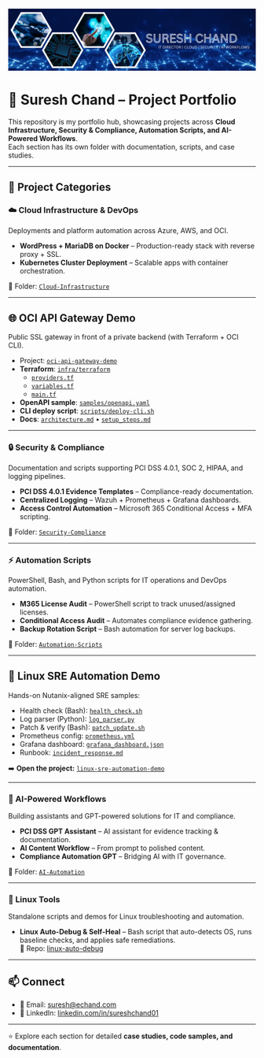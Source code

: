 ![Suresh Chand Banner](https://raw.githubusercontent.com/suresh-1001/suresh-1001/main/banner3.png)

# 🚀 Suresh Chand – Project Portfolio

This repository is my portfolio hub, showcasing projects across **Cloud Infrastructure, Security & Compliance, Automation Scripts, and AI-Powered Workflows**.  
Each section has its own folder with documentation, scripts, and case studies.

---

## 📂 Project Categories

### ☁️ Cloud Infrastructure & DevOps
Deployments and platform automation across Azure, AWS, and OCI.

- **WordPress + MariaDB on Docker** – Production-ready stack with reverse proxy + SSL.  
- **Kubernetes Cluster Deployment** – Scalable apps with container orchestration.  

📂 Folder: [`Cloud-Infrastructure`](./Cloud-Infrastructure)

---

## 🌐 OCI API Gateway Demo
Public SSL gateway in front of a private backend (with Terraform + OCI CLI).

- Project: [`oci-api-gateway-demo`](./oci-api-gateway-demo/)
- **Terraform**: [`infra/terraform`](./oci-api-gateway-demo/infra/terraform/)
  - [`providers.tf`](./oci-api-gateway-demo/infra/terraform/providers.tf)
  - [`variables.tf`](./oci-api-gateway-demo/infra/terraform/variables.tf)
  - [`main.tf`](./oci-api-gateway-demo/infra/terraform/main.tf)
- **OpenAPI sample**: [`samples/openapi.yaml`](./oci-api-gateway-demo/samples/openapi.yaml)
- **CLI deploy script**: [`scripts/deploy-cli.sh`](./oci-api-gateway-demo/scripts/deploy-cli.sh)
- **Docs**: [`architecture.md`](./oci-api-gateway-demo/docs/architecture.md) • [`setup_steps.md`](./oci-api-gateway-demo/docs/setup_steps.md)

---

### 🔒 Security & Compliance
Documentation and scripts supporting PCI DSS 4.0.1, SOC 2, HIPAA, and logging pipelines.
- **PCI DSS 4.0.1 Evidence Templates** – Compliance-ready documentation.  
- **Centralized Logging** – Wazuh + Prometheus + Grafana dashboards.  
- **Access Control Automation** – Microsoft 365 Conditional Access + MFA scripting.  

📂 Folder: [`Security-Compliance`](./Security-Compliance)

---

### ⚡ Automation Scripts
PowerShell, Bash, and Python scripts for IT operations and DevOps automation.
- **M365 License Audit** – PowerShell script to track unused/assigned licenses.  
- **Conditional Access Audit** – Automates compliance evidence gathering.  
- **Backup Rotation Script** – Bash automation for server log backups.  

📂 Folder: [`Automation-Scripts`](./Automation-Scripts)

---

## 🔧 Linux SRE Automation Demo
Hands-on Nutanix-aligned SRE samples:

- Health check (Bash): [`health_check.sh`](./linux-sre-automation-demo/scripts/health_check.sh)  
- Log parser (Python): [`log_parser.py`](./linux-sre-automation-demo/scripts/log_parser.py)  
- Patch & verify (Bash): [`patch_update.sh`](./linux-sre-automation-demo/scripts/patch_update.sh)  
- Prometheus config: [`prometheus.yml`](./linux-sre-automation-demo/monitoring/prometheus.yml)  
- Grafana dashboard: [`grafana_dashboard.json`](./linux-sre-automation-demo/monitoring/grafana_dashboard.json)  
- Runbook: [`incident_response.md`](./linux-sre-automation-demo/docs/incident_response.md)

➡️ **Open the project:** [`linux-sre-automation-demo`](./linux-sre-automation-demo/)

---

### 🤖 AI-Powered Workflows
Building assistants and GPT-powered solutions for IT and compliance.
- **PCI DSS GPT Assistant** – AI assistant for evidence tracking & documentation.  
- **AI Content Workflow** – From prompt to polished content.  
- **Compliance Automation GPT** – Bridging AI with IT governance.  

📂 Folder: [`AI-Automation`](./AI-Automation)

---

### 🐧 Linux Tools
Standalone scripts and demos for Linux troubleshooting and automation.

- **Linux Auto-Debug & Self-Heal** – Bash script that auto-detects OS, runs baseline checks, and applies safe remediations.  
  📂 Repo: [linux-auto-debug](https://github.com/suresh-1001/linux-auto-debug)

---

## 📫 Connect
- 📧 Email: [suresh@echand.com](mailto:suresh@echand.com)  
- 💼 LinkedIn: [linkedin.com/in/sureshchand01](https://www.linkedin.com/in/sureshchand01)

---

⭐ Explore each section for detailed **case studies, code samples, and documentation**.
